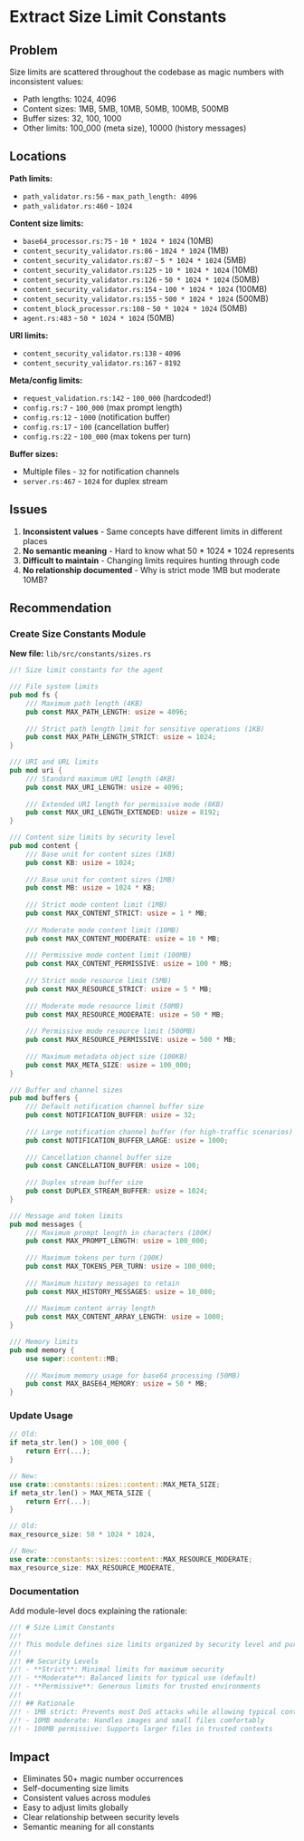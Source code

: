 # Extract Size Limit Constants

## Problem
Size limits are scattered throughout the codebase as magic numbers with inconsistent values:
- Path lengths: 1024, 4096
- Content sizes: 1MB, 5MB, 10MB, 50MB, 100MB, 500MB
- Buffer sizes: 32, 100, 1000
- Other limits: 100_000 (meta size), 10000 (history messages)

## Locations

**Path limits:**
- `path_validator.rs:56` - `max_path_length: 4096`
- `path_validator.rs:460` - `1024`

**Content size limits:**
- `base64_processor.rs:75` - `10 * 1024 * 1024` (10MB)
- `content_security_validator.rs:86` - `1024 * 1024` (1MB)
- `content_security_validator.rs:87` - `5 * 1024 * 1024` (5MB)
- `content_security_validator.rs:125` - `10 * 1024 * 1024` (10MB)
- `content_security_validator.rs:126` - `50 * 1024 * 1024` (50MB)
- `content_security_validator.rs:154` - `100 * 1024 * 1024` (100MB)
- `content_security_validator.rs:155` - `500 * 1024 * 1024` (500MB)
- `content_block_processor.rs:108` - `50 * 1024 * 1024` (50MB)
- `agent.rs:483` - `50 * 1024 * 1024` (50MB)

**URI limits:**
- `content_security_validator.rs:138` - `4096`
- `content_security_validator.rs:167` - `8192`

**Meta/config limits:**
- `request_validation.rs:142` - `100_000` (hardcoded!)
- `config.rs:7` - `100_000` (max prompt length)
- `config.rs:12` - `1000` (notification buffer)
- `config.rs:17` - `100` (cancellation buffer)
- `config.rs:22` - `100_000` (max tokens per turn)

**Buffer sizes:**
- Multiple files - `32` for notification channels
- `server.rs:467` - `1024` for duplex stream

## Issues
1. **Inconsistent values** - Same concepts have different limits in different places
2. **No semantic meaning** - Hard to know what 50 * 1024 * 1024 represents
3. **Difficult to maintain** - Changing limits requires hunting through code
4. **No relationship documented** - Why is strict mode 1MB but moderate 10MB?

## Recommendation

### Create Size Constants Module
**New file:** `lib/src/constants/sizes.rs`

```rust
//! Size limit constants for the agent

/// File system limits
pub mod fs {
    /// Maximum path length (4KB)
    pub const MAX_PATH_LENGTH: usize = 4096;
    
    /// Strict path length limit for sensitive operations (1KB)
    pub const MAX_PATH_LENGTH_STRICT: usize = 1024;
}

/// URI and URL limits
pub mod uri {
    /// Standard maximum URI length (4KB)
    pub const MAX_URI_LENGTH: usize = 4096;
    
    /// Extended URI length for permissive mode (8KB)
    pub const MAX_URI_LENGTH_EXTENDED: usize = 8192;
}

/// Content size limits by security level
pub mod content {
    /// Base unit for content sizes (1KB)
    pub const KB: usize = 1024;
    
    /// Base unit for content sizes (1MB)
    pub const MB: usize = 1024 * KB;
    
    /// Strict mode content limit (1MB)
    pub const MAX_CONTENT_STRICT: usize = 1 * MB;
    
    /// Moderate mode content limit (10MB)
    pub const MAX_CONTENT_MODERATE: usize = 10 * MB;
    
    /// Permissive mode content limit (100MB)
    pub const MAX_CONTENT_PERMISSIVE: usize = 100 * MB;
    
    /// Strict mode resource limit (5MB)
    pub const MAX_RESOURCE_STRICT: usize = 5 * MB;
    
    /// Moderate mode resource limit (50MB)
    pub const MAX_RESOURCE_MODERATE: usize = 50 * MB;
    
    /// Permissive mode resource limit (500MB)
    pub const MAX_RESOURCE_PERMISSIVE: usize = 500 * MB;
    
    /// Maximum metadata object size (100KB)
    pub const MAX_META_SIZE: usize = 100_000;
}

/// Buffer and channel sizes
pub mod buffers {
    /// Default notification channel buffer size
    pub const NOTIFICATION_BUFFER: usize = 32;
    
    /// Large notification channel buffer (for high-traffic scenarios)
    pub const NOTIFICATION_BUFFER_LARGE: usize = 1000;
    
    /// Cancellation channel buffer size
    pub const CANCELLATION_BUFFER: usize = 100;
    
    /// Duplex stream buffer size
    pub const DUPLEX_STREAM_BUFFER: usize = 1024;
}

/// Message and token limits
pub mod messages {
    /// Maximum prompt length in characters (100K)
    pub const MAX_PROMPT_LENGTH: usize = 100_000;
    
    /// Maximum tokens per turn (100K)
    pub const MAX_TOKENS_PER_TURN: usize = 100_000;
    
    /// Maximum history messages to retain
    pub const MAX_HISTORY_MESSAGES: usize = 10_000;
    
    /// Maximum content array length
    pub const MAX_CONTENT_ARRAY_LENGTH: usize = 1000;
}

/// Memory limits
pub mod memory {
    use super::content::MB;
    
    /// Maximum memory usage for base64 processing (50MB)
    pub const MAX_BASE64_MEMORY: usize = 50 * MB;
}
```

### Update Usage

```rust
// Old:
if meta_str.len() > 100_000 {
    return Err(...);
}

// New:
use crate::constants::sizes::content::MAX_META_SIZE;
if meta_str.len() > MAX_META_SIZE {
    return Err(...);
}
```

```rust
// Old:
max_resource_size: 50 * 1024 * 1024,

// New:
use crate::constants::sizes::content::MAX_RESOURCE_MODERATE;
max_resource_size: MAX_RESOURCE_MODERATE,
```

### Documentation
Add module-level docs explaining the rationale:
```rust
//! # Size Limit Constants
//! 
//! This module defines size limits organized by security level and purpose.
//! 
//! ## Security Levels
//! - **Strict**: Minimal limits for maximum security
//! - **Moderate**: Balanced limits for typical use (default)
//! - **Permissive**: Generous limits for trusted environments
//! 
//! ## Rationale
//! - 1MB strict: Prevents most DoS attacks while allowing typical content
//! - 10MB moderate: Handles images and small files comfortably
//! - 100MB permissive: Supports larger files in trusted contexts
```

## Impact
- Eliminates 50+ magic number occurrences
- Self-documenting size limits
- Consistent values across modules
- Easy to adjust limits globally
- Clear relationship between security levels
- Semantic meaning for all constants